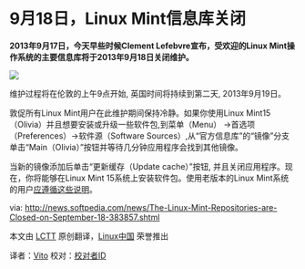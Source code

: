 9月18日，Linux Mint信息库关闭
==========
**2013年9月17日，今天早些时候Clement Lefebvre宣布，受欢迎的Linux Mint操作系统的主要信息库将于2013年9月18日关闭维护。**

![](http://i1-news.softpedia-static.com/images/news2/The-Linux-Mint-Repositories-are-Closed-on-September-18-383857-2.png)

维护过程将在伦敦的上午9点开始, 英国时间将持续到第二天, 2013年9月19日。

敦促所有Linux Mint用户在此维护期间保持冷静。如果你使用Linux Mint15（Olivia）并且想要安装或升级一些软件包,到菜单（Menu） ->首选项（Preferences）->软件源（Software Sources）,从“官方信息库”的“镜像”分支单击“Main（Olivia）”按钮并等待几分钟应用程序会找到其他镜像。

当新的镜像添加后单击“更新缓存（Update cache）”按钮, 并且关闭应用程序。现在，你将能够在Linux Mint 15系统上安装软件包。使用老版本的Linux Mint系统的用户[应遵循这些说明][1]。


via: http://news.softpedia.com/news/The-Linux-Mint-Repositories-are-Closed-on-September-18-383857.shtml

本文由 [LCTT][] 原创翻译，[Linux中国][] 荣誉推出

译者：[Vito][] 校对：[校对者ID][]

[LCTT]:https://github.com/LCTT/TranslateProject
[Linux中国]:http://linux.cn/portal.php
[Vito]:http://linux.cn/space/Vito
[校对者ID]:http://linux.cn/space/校对者ID

[1]:http://blog.linuxmint.com/?p=2448